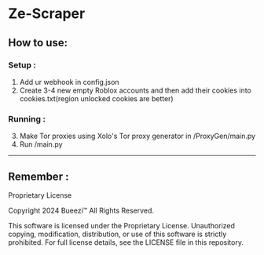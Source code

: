 # Ze-Scraper
## How to use:
### Setup :
  1. Add ur webhook in config.json
  2. Create 3-4 new empty Roblox accounts and then add their cookies into cookies.txt(region unlocked cookies are better)
### Running :
  3. Make Tor proxies using Xolo's Tor proxy generator in /ProxyGen/main.py
  4. Run /main.py
---
## Remember :
Proprietary License

Copyright 2024 Bueezi™
All Rights Reserved.

This software is licensed under the Proprietary License. Unauthorized copying, modification, distribution, or use
of this software is strictly prohibited. For full license details, see the LICENSE file in this repository.


